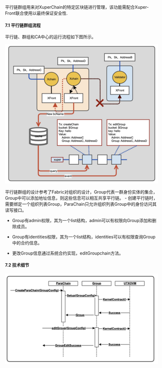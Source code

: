 平行链群组用来对XuperChain的特定区块链进行管理，该功能需配合Xuper-Front联合使用以最终保证安全性.

#### 7.1  平行链群组流程

平行链、群组和CA中心的运行流程如下图所示。

![平行链](../images/xfront_xchain_access_control.jpg)

平行链群组的设计参考了Fabric对组织的设计，Group代表一群身份实体的集合，Group中可以添加地址信息，则这些信息可以相互共享平行链。 - 创建平行链时，需要绑定一个组织列表Group，ParaChain只允许组织列表Group中的身份访问其读写接口。

- Group有admin权限，其为一个list结构，admin可以有权限向Group添加和删除成员。

- Group有identities权限，其为一个list结构，identities可以有权限查询Group中的合约信息。

- 更改Group信息通过系统合约实现，editGroupchain方法。

#### 7.2 技术细节

![技术细节](../images/group_impl.jpg)

